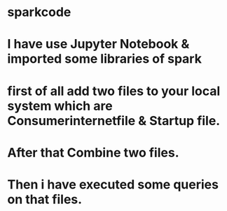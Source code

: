 # sparkcode
# I have use Jupyter Notebook & imported some libraries of spark
# first of all add two files to your local system which are Consumerinternetfile & Startup file.
# After that Combine two files.
# Then i have executed some queries on that files.
